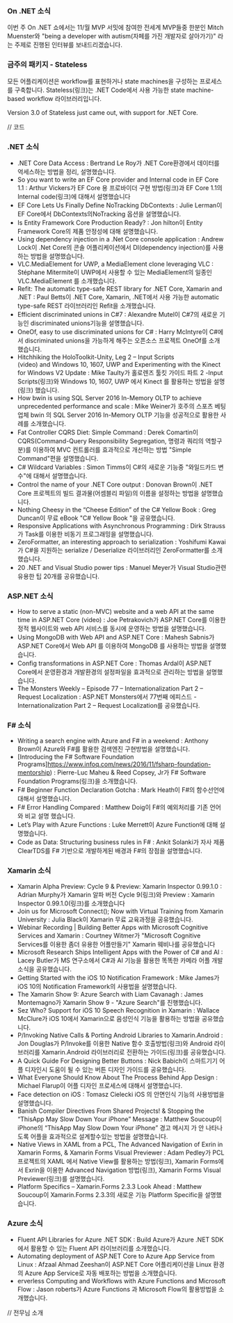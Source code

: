 ### On .NET 소식
이번 주 On .NET 쇼에서는 11/월 MVP 서밋에 참여한 전세계 MVP들중 한분인 Mitch Muenster와  "being a developer with autism(자페를 가진 개발자로 살아가기)" 라는 주제로 진행된 인터뷰를 보내드리겠습니다.


### 금주의 패키지  -  Stateless
모든 어플리케이션은 workflow를 표현하거나 state machines을 구성하는 프로세스를 구축합니다.
Stateless(링크)는 .NET Code에서 사용 가능한 state machine-based workflow 라이브러리입니다.

Version 3.0 of Stateless just came out, with support for .NET Core.

// 코드

### .NET 소식
* .NET Core Data Access : Bertrand Le Roy가 .NET Core환경에서 데이터를 억세스하는 방법을 정리, 설명했습니다.
* So you want to write an EF Core provider and Internal code in EF Core 1.1 :  Arthur Vickers가 EF Core 용 프로바이더 구현 방법(링크)과 EF Core 1.1의 Internal code(링크)에 대해서 설명했습니다
* EF Core Lets Us Finally Define NoTracking DbContexts : Julie Lerman이 EF Core에서 DbContexts의NoTracking 옵션을 설명했습니다. 
* Is Entity Framework Core Production Ready? : Jon hilton이 Entity Framework Core의 제품 안정성에 대해 설명했습니다. 
* Using dependency injection in a .Net Core console application : Andrew Lock이 .Net Core의 콘솔 어플리케이션에서 DI(dependency injection)를 사용하는 방법을 설명했습니다.
* VLC.MediaElement for UWP, a MediaElement clone leveraging VLC : Stéphane Mitermite이 UWP에서 사용할 수 있는 MediaElement의 일종인 VLC.MediaElement 를 소개했습니다.
* Refit: The automatic type-safe REST library for .NET Core, Xamarin and .NET : Paul Betts이 .NET Core, Xamarin, .NET에서 사용 가능한 automatic type-safe REST 라이브러리인 Refit을 소개했습니다.
* Efficient discriminated unions in C#7 : Alexandre Mutel이 C#7의 새로운 기능인 discriminated unions기능을 설명했습니다.
* OneOf, easy to use discriminated unions for C# : Harry McIntyre이 C#에서 discriminated unions을 가능하게 해주는 오픈소스 프로젝트 OneOf를 소개 했습니다.
* Hitchhiking the HoloToolkit-Unity, Leg 2 – Input Scripts (video) and Windows 10, 1607, UWP and Experimenting with the Kinect for Windows V2 Update : Mike Taulty가 홀로렌즈 툴킷 가이드 파트 2 -Input Scripts(링크)와 Windows 10, 1607, UWP 에서 Kinect 를 활용하는 방법을 설명(링크) 했습니다.
* How bwin is using SQL Server 2016 In-Memory OLTP to achieve unprecedented performance and scale : Mike Weiner가 호주의 스포츠 베팅업체 bwin 의 SQL Server 2016 In-Memory OLTP 기능을 성공적으로 활용한 사례를 소개했습니다.
* Fat Controller CQRS Diet: Simple Command : Derek Comartin이 CQRS(Command-Query Responsibility Segregation, 명령과 쿼리의 역할구분)를 이용하여 MVC 컨트롤러를 효과적으로 개선하는 방법 "Simple Command"편을 설명했습니다.
* C# Wildcard Variables : Simon Timms이 C#의 새로운 기능중 "와일드카드 변수"에 대해서 설명했습니다.
* Control the name of your .NET Core output : Donovan Brown이 .NET Core 프로젝트의 빌드 결과물(어셈블리 파일)의 이름을 설정하는 방법을 설명했습니다.
* Nothing Cheesy in the “Cheese Edition” of the C# Yellow Book : Greg Duncan이 무료 eBook "C# Yellow Book "을 공유했습니다.
* Responsive Applications with Asynchronous Programming : Dirk Strauss가 Task<TResult>를 이용한 비동기 프로그래밍을 설명했습니다.
* ZeroFormatter, an interesting approach to serialization : Yoshifumi Kawai가 C#을 지원하는 serialize / Deserialize 라이브러리인 ZeroFormatter를 소개했습니다.
* 20 .NET and Visual Studio power tips : Manuel Meyer가 Visual Studio관련 유용한 팁 20개를 공유했습니다.


### ASP.NET 소식
* How to serve a static (non-MVC) website and a web API at the same time in ASP.NET Core (video) : Joe Petrakovich가 ASP.NET Core를 이용한 정적 웹사이트와  web API 서비스를 동시에 운영하는 방법을 설명했습니다.
* Using MongoDB with Web API and ASP.NET Core : Mahesh Sabnis가  ASP.NET Core에서 Web API 를 이용하여 MongoDB 를 사용하는 방법을 설명했습니다.
* Config transformations in ASP.NET Core : Thomas Ardal이 ASP.NET Core에서 운영환경과 개발환경의 설정파일을 효과적으로 관리하는 방법을 설명했습니다.
* The Monsters Weekly – Episode 77 – Internationalization Part 2 – Request Localization : ASP.NET Monsters에서 77번째 에피스드 - Internationalization Part 2 – Request Localization를 공유했습니다.

### F# 소식
* Writing a search engine with Azure and F# in a weekend : Anthony Brown이 Azure와 F#를 활용한 검색엔진 구현방법을 설명했습니다.
* [Introducing the F# Software Foundation Programs]https://www.infoq.com/news/2016/11/fsharp-foundation-mentorship) : Pierre-Luc Maheu & Reed Copsey, Jr가  F# Software Foundation Programs(링크)을 소개했습니다.
* F# Beginner Function Declaration Gotcha : Mark Heath이 F#의 함수선언에 대해서 설명했습니다.
* F# Error Handling Compared : Matthew Doig이 F#의 예외처리를 기존 언어와 비교 설명 했습니다.
* Let’s Play with Azure Functions : Luke Merrett이 Azure Function에 대해 설명했습니다.
* Code as Data: Structuring business rules in F# : Ankit Solanki가 자사 제품 ClearTDS를 F# 기반으로 개발하게된 배경과 F#의 장점을 설명했습니다.

### Xamarin 소식
* Xamarin Alpha Preview: Cycle 9 & Preview: Xamarin Inspector 0.99.1.0 : Adrian Murphy가 Xamarin 알파 버전 Cycle 9(링크)와 Preview : Xamarin Inspector 0.99.1.0(링크)를 소개했습니다
* Join us for Microsoft Connect(); Now with Virtual Training from Xamarin University : Julia Black이 Xamarin 무료 교육과정을 공유했습니다.
* Webinar Recording | Building Better Apps with Microsoft Cognitive Services and Xamarin : Courtney Witmer가 "Microsoft Cognitive Services를 이용한 좀더 유용한 어플만들기" Xamarin 웨비나를 공유했습니다
* Microsoft Research Ships Intelligent Apps with the Power of C# and AI : Lacey Butler가 MS 연구소에서 C#과 AI 기능을 활용한 똑똑한 카메라 어플 개발 소식을 공유했습니다.
* Getting Started with the iOS 10 Notification Framework : Mike James가 iOS 10의 Notification Framework의 사용법을 설명했습니다.
* The Xamarin Show 9: Azure Search with Liam Cavanagh : James Montemagno가 Xamarin Show 9 - "Azure Search"를 진행했습니다.
* Sez Who? Support for iOS 10 Speech Recognition in Xamarin : Wallace McClure가 iOS 10에서  Xamarin으로 음성인식 기능을 활용하는 방법을 공유했습니다.
* P/Invoking Native Calls & Porting Android Libraries to Xamarin.Android : Jon Douglas가 P/Invoke를 이용한 Native 함수 호출방법(링크)와 Android 라이브러리를 Xamarin.Android 라이브러리로 전환하는 가이드(링크)를 공유했습니다.
* A Quick Guide For Designing Better Buttons : Nick Babich이 스마트기기 어플 디자인시 도움이 될 수 있는 버튼 디자인 가이드를 공유했습니다.
* What Everyone Should Know About The Process Behind App Design : Michael Flarup이 어플 디자인 프로세스에 대해서 설명했습니다.
* Face detection on iOS : Tomasz Cielecki iOS 의 안면인식 기능의 사용방법을 설명했습니다.
* Banish Compiler Directives From Shared Projects! & Stopping the “ThisApp May Slow Down Your iPhone” Message : Matthew Soucoup이 iPhone의 “ThisApp May Slow Down Your iPhone” 경고 메시지 가 안 나타나도록 어플을 효과적으로 설계할수있는 방법을 설명했습니다.
* Native Views in XAML from a PCL, The Advanced Navigation of Exrin in Xamarin Forms, & Xamarin Forms Visual Previewer : Adam Pedley가 PCL 프로젝트의 XAML 에서 Native View를 활용하는 방법(링크), Xamarin Forms에서 Exrin을 이용한 Advanced Navigation 방법(링크), Xamarin Forms Visual Previewer(링크)를 설명했습니다.
* Platform Specifics – Xamarin.Forms 2.3.3 Look Ahead : Matthew Soucoup이  Xamarin.Forms 2.3.3의 새로운 기능 Platform Specific을 설명했습니다.

### Azure 소식
* Fluent API Libraries for Azure .NET SDK : Build Azure가 Azure .NET SDK에서 활용할 수 있는 Fluent API 라이브러리를 소개했습니다.
* Automating deployment of ASP.NET Core to Azure App Service from Linux : Afzaal Ahmad Zeeshan이 ASP.NET Core 어플리케이션을 Linux 환경의 Azure App Service로 자동 배포하는 방법을 소개했습니다.
* erverless Computing and Workflows with Azure Functions and Microsoft Flow : Jason roberts가 Azure Functions 과  Microsoft Flow의 활용방법을 소개했습니다. 



// 전무님 소개
